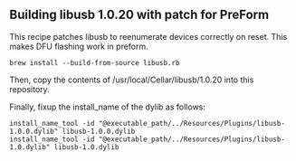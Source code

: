 Building libusb 1.0.20 with patch for PreForm
---------------------------------------------

This recipe patches libusb to reenumerate devices correctly on reset.
This makes DFU flashing work in preform.

```
brew install --build-from-source libusb.rb
```

Then, copy the contents of /usr/local/Cellar/libusb/1.0.20 into this repository.

Finally, fixup the install_name of the dylib as follows:

```
install_name_tool -id "@executable_path/../Resources/Plugins/libusb-1.0.0.dylib" libusb-1.0.0.dylib
install_name_tool -id "@executable_path/../Resources/Plugins/libusb-1.0.dylib" libusb-1.0.dylib
```

